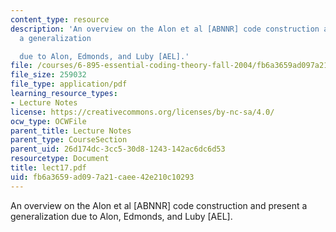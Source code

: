 ```yaml
---
content_type: resource
description: 'An overview on the Alon et al [ABNNR] code construction and present
  a generalization

  due to Alon, Edmonds, and Luby [AEL].'
file: /courses/6-895-essential-coding-theory-fall-2004/fb6a3659ad097a21caee42e210c10293_lect17.pdf
file_size: 259032
file_type: application/pdf
learning_resource_types:
- Lecture Notes
license: https://creativecommons.org/licenses/by-nc-sa/4.0/
ocw_type: OCWFile
parent_title: Lecture Notes
parent_type: CourseSection
parent_uid: 26d174dc-3cc5-30d8-1243-142ac6dc6d53
resourcetype: Document
title: lect17.pdf
uid: fb6a3659-ad09-7a21-caee-42e210c10293
---
```

An overview on the Alon et al [ABNNR] code construction and present a generalization
due to Alon, Edmonds, and Luby [AEL].